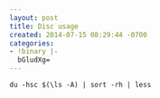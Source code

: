 ```yaml
---
layout: post
title: Disc usage
created: 2014-07-15 08:29:44 -0700
categories:
- !binary |-
  bGludXg=
---
```

```
du -hsc $(\ls -A) | sort -rh | less
```

